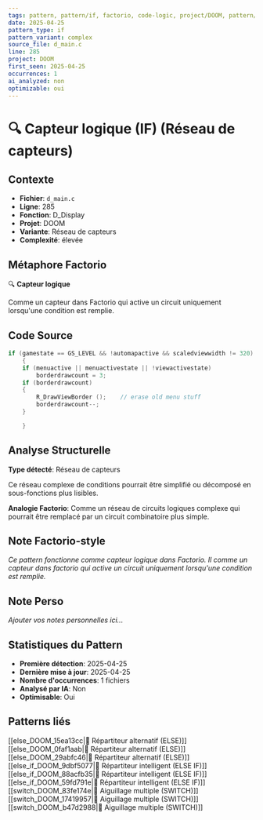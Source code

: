 ```yaml
---
tags: pattern, pattern/if, factorio, code-logic, project/DOOM, pattern/variant/complex
date: 2025-04-25
pattern_type: if
pattern_variant: complex
source_file: d_main.c
line: 285
project: DOOM
first_seen: 2025-04-25
occurrences: 1
ai_analyzed: non
optimizable: oui
---
```


# 🔍 Capteur logique (IF) (Réseau de capteurs)

## Contexte
- **Fichier**: `d_main.c`
- **Ligne**: 285
- **Fonction**: D_Display
- **Projet**: DOOM
- **Variante**: Réseau de capteurs
- **Complexité**: élevée

## Métaphore Factorio
🔍 **Capteur logique**

Comme un capteur dans Factorio qui active un circuit uniquement lorsqu'une condition est remplie.

## Code Source
```c
if (gamestate == GS_LEVEL && !automapactive && scaledviewwidth != 320)
    {
	if (menuactive || menuactivestate || !viewactivestate)
	    borderdrawcount = 3;
	if (borderdrawcount)
	{
	    R_DrawViewBorder ();    // erase old menu stuff
	    borderdrawcount--;
	}

    }
```

## Analyse Structurelle
**Type détecté**: Réseau de capteurs

Ce réseau complexe de conditions pourrait être simplifié ou décomposé en sous-fonctions plus lisibles.

**Analogie Factorio**:
Comme un réseau de circuits logiques complexe qui pourrait être remplacé par un circuit combinatoire plus simple.

## Note Factorio-style
*Ce pattern fonctionne comme capteur logique dans Factorio. Il comme un capteur dans factorio qui active un circuit uniquement lorsqu'une condition est remplie.*

## Note Perso
*Ajouter vos notes personnelles ici...*

## Statistiques du Pattern
- **Première détection**: 2025-04-25
- **Dernière mise à jour**: 2025-04-25
- **Nombre d'occurrences**: 1 fichiers
- **Analysé par IA**: Non
- **Optimisable**: Oui

## Patterns liés
[[else_DOOM_15ea13cc|🔀 Répartiteur alternatif (ELSE)]]
[[else_DOOM_0faf1aab|🔀 Répartiteur alternatif (ELSE)]]
[[else_DOOM_29abfc46|🔀 Répartiteur alternatif (ELSE)]]
[[else_if_DOOM_9dbf5077|🔄 Répartiteur intelligent (ELSE IF)]]
[[else_if_DOOM_88acfb35|🔄 Répartiteur intelligent (ELSE IF)]]
[[else_if_DOOM_59fd791e|🔄 Répartiteur intelligent (ELSE IF)]]
[[switch_DOOM_83fe174e|🔀 Aiguillage multiple (SWITCH)]]
[[switch_DOOM_17419957|🔀 Aiguillage multiple (SWITCH)]]
[[switch_DOOM_b47d2988|🔀 Aiguillage multiple (SWITCH)]]

